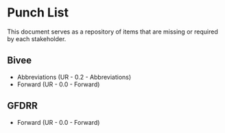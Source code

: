 # Punch List
This document serves as a repository of items that are missing or required by each stakeholder. 

## Bivee 
+ Abbreviations (UR - 0.2 - Abbreviations)
+ Forward (UR - 0.0 - Forward) 

## GFDRR
+ Forward (UR - 0.0 - Forward) 